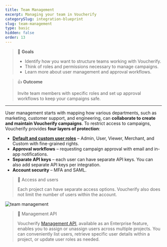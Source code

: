 ```yaml
---
title: Team Management
excerpt: Managing your team in Voucherify
categorySlug: integration-blueprint
slug: team-management
type: basic
hidden: false
order: 13
---
```


> 📘 **Goals**
> 
> * Identify how you want to structure teams working with Voucherify.
> * Think of roles and permissions necessary to manage campaigns.
> * Learn more about user management and approval workflows.

> 👍 **Outcome**
>
> Invite team members with specific roles and set up approval workflows to keep your campaigns safe.

---

User management starts with mapping how various departments, such as marketing, customer support, and engineering, can **collaborate to create and maintain Voucherify campaigns**. To restrict access to campaigns, Voucherify provides **four layers of protection**:

* **[Default and custom user roles](https://support.voucherify.io/article/40-how-does-the-access-control-work-in-voucherify "User roles and access control")** – Admin, User, Viewer, Merchant, and Custom with fine-grained rights.
* **Approval workflows** – requesting campaign approval with email and in-app notifications.
* **Separate API keys** – each user can have separate API keys. You can also add separate API keys per integration. 
* **Account security** – MFA and SAML. 

> 📘 Access and users
>
> Each project can have separate access options. Voucherify also does not limit the number of users within the account.

![team management](https://files.readme.io/f1d446d-guides_integration_blueprint_team_management_user_roles.png)

> 📘 Management API
>
> Voucherify [Management API](doc:management-api "Management API"), available as an Enterprise feature, enables you to assign or unassign users across multiple projects. You can conveniently list users, retrieve specific user details within a project, or update user roles as needed.